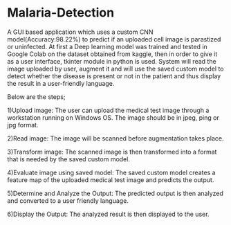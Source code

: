 # Malaria-Detection
A GUI based application which uses a custom CNN model(Accuracy:98.22%) to predict if an uploaded cell image is parastized or uninfected. At first a Deep learning model was trained and tested in Google Colab on the dataset obtained from kaggle, then in order to give it as a user interface, tkinter module in python is used. 
System will read the image uploaded by user, augment it and will use the saved custom model to detect whether the disease is present or not in the patient and thus display the result in a user-friendly language.

Below are the steps;

1)Upload image: The user can upload the medical test image through a workstation running on Windows OS. The image should be in jpeg, ping or jpg format.

2)Read image: The image will be scanned before augmentation takes place.

3)Transform image: The scanned image is then transformed into a format that is needed by the saved custom model.

4)Evaluate image using saved model: The saved custom model creates a feature map of the uploaded medical test image and predicts the output.

5)Determine and Analyze the Output: The predicted output is then analyzed and converted to a user friendly language.

6)Display the Output: The analyzed result is then displayed to the user.
